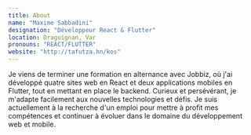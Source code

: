 ```yaml
---
title: About
name: "Maxime Sabbadini"
designation: "Développeur React & Flutter"
location: Draguignan, Var
pronouns: "REACT/FLUTTER"
website: "http://tafutza.hn/kos"
---
```


Je viens de terminer une formation en alternance avec Jobbiz, où j'ai développé quatre sites web en React et deux applications mobiles en Flutter, tout en mettant en place le backend. Curieux et persévérant, je m'adapte facilement aux nouvelles technologies et défis. Je suis actuellement à la recherche d'un emploi pour mettre à profit mes compétences et continuer à évoluer dans le domaine du développement web et mobile.
